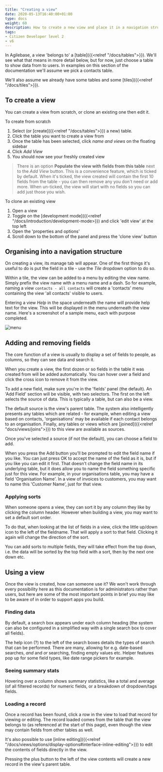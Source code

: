 ```yaml
---
title: "Creating a view"
date: 2020-05-13T16:40:00+01:00
type: docs
weight: 60
description: How to create a new view and place it in a navigation structure
tags:
- Citizen Developer level 2
- v6
---
```

In Agilebase, a view 'belongs to' a [table]({{<relref "/docs/tables">}}). We'll see what that means in more detail below, but for now, just choose a table to show data from to users. In examples on this section of the documentation we'll assume we pick a contacts table.

We'll also assume we already have some tables and some [tiles]({{<relref "/docs/tiles">}}).

## To create a view

You can create a view from scratch, or clone an existing one then edit it.

To create from scratch
1. Select (or [create]({{<relref "/docs/tables">}}) a new) table.
2. Click the table you want to create a view from
3. Once the table has been selected, click _name and views_ on the floating sidebar
4. Click _Add View_
5. You should now see your freshly created view

> There is an option **Populate the view with fields from this table** next to the _Add View_ button. This is a convenience feature, which is ticked by default. When it's ticked, the view created will contain the first 10 fields from the table - you can then remove any you don't need or add more. When un-ticked, the view will start with no fields so you can add just those you wish.

To clone an existing view
1. Open a view
2. Toggle on the [development mode]({{<relref "/docs/introduction/development-mode>}}) and click 'edit view' at the top left
3. Open the 'properties and options'
4. Scroll down to the bottom of the panel and press the 'clone view' button

## Organising into a navigation structure
On creating a view, its manage tab will appear. One of the first things it's useful to do is put the field in a tile - use the _Tile_ dropdown option to do so.

Within a tile, the view can be added to a menu by editing the view name. Simply prefix the view name with a menu name and a dash. So for example, naming a view `contacts - all contacts` will create a 'contacts' menu containing the view 'all contacts' visible to users.

Entering a view _Help_ in the space underneath the name will provide help text for the view. This will be displayed in the menu underneath the view name. Here's a screenshot of a sample menu, each with purpose completed.

![menu](/menu.png)

## Adding and removing fields
The core function of a view is usually to display a set of fields to people, as columns, so they can see data and search it.

When you create a view, the first dozen or so fields in the table it was created from will be added automatically. You can hover over a field and click the cross icon to remove it from the view.

To add a new field, make sure you're in the 'fields' panel (the default). An 'Add Field' section will be visible, with two selectors.
The first on the left selects the source of data. This is typically a table, but can also be a view.

The default source is the view's parent table. The system also intelligently presents any tables which are related - for example, when editing a view based on contacts, 'organisations' may be available if each contact belongs to an organisation.
Finally, any tables or views which are [joined]({{<relref "docs/views/joins">}}) to this view are available as sources.

Once you've selected a source (if not the default), you can choose a field to add.

When you press the Add button you'll be prompted to edit the field name if you like. You can just press OK to accept the name of the field as it is, but if you like you can edit it first. That doesn't change the field name in its underlying table, but it does allow you to name the field something specific just for this view.
For example, in your organisations table, you may have a field 'Organisation Name'. In a view of invoices to customers, you may want to name this 'Customer Name', just for that view.

### Applying sorts
When someone opens a view, they can sort it by any column they like by clicking the column header. However when building a view, you may want to set a default sort order.

To do that, when looking at the list of fields in a view, click the little up/down icon to the left of the fieldname. That will apply a sort to that field. Clicking it again will change the direction of the sort.

You can add sorts to multiple fields, they will take effect from the top down, i.e. the data will be sorted by the top field with a sort, then by the next one down etc.

## Using a view
Once the view is created, how can someone use it? We won't work through every possibility here as this documentation is for administrators rather than users, but here are some of the most important points in brief you may like to be aware of in order to support apps you build.

### Finding data
By default, a search box appears under each column heading (the system can also be configured in a simplified way with a single search box to cover all fields).

The help icon (?) to the left of the search boxes details the types of search that can be performed. There are many, allowing for e.g. date-based searches, _and_ and _or_ searching, finding empty values etc. Helper features pop up for some field types, like date range pickers for example.

### Seeing summary stats
Hovering over a column shows summary statistics, like a total and average (of all filtered records) for numeric fields, or a breakdown of dropdown/tags fields.

### Loading a record
Once a record has been found, click a row in the view to load that record for viewing or editing. The record loaded comes from the table that the view belongs to (as referenced at the start of this page), even though the view may contain fields from other tables as well.

It's also possible to use [inline editing]({{<relref "/docs/views/options/display-options#interface-inline-editing">}}) to edit the contents of fields directly in the view.

Pressing the plus button to the left of the view contents will create a new record in the view's parent table.